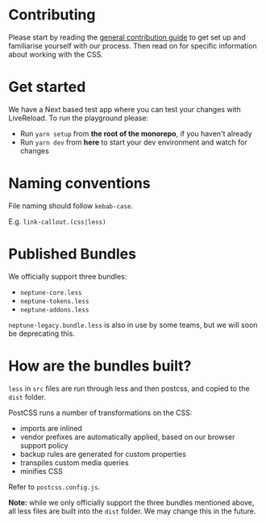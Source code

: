 # Contributing

Please start by reading the [general contribution guide](<(https://github.com/transferwise/neptune-web/blob/main/CONTRIBUTING.md)>) to get set up and familiarise yourself with our process. Then read on for specific information about working with the CSS.

# Get started

We have a Next based test app where you can test your changes with LiveReload. To run the playground please:

- Run `yarn setup` from **the root of the monorepo**, if you haven't already
- Run `yarn dev` from **here** to start your dev environment and watch for changes

# Naming conventions

File naming should follow `kebab-case`.

E.g. `link-callout.(css|less)`

# Published Bundles

We officially support three bundles:

- `neptune-core.less`
- `neptune-tokens.less`
- `neptune-addons.less`

`neptune-legacy.bundle.less` is also in use by some teams, but we will soon be deprecating this.

# How are the bundles built?

`less` in `src` files are run through less and then postcss, and copied to the `dist` folder.

PostCSS runs a number of transformations on the CSS:

- imports are inlined
- vendor prefixes are automatically applied, based on our browser support policy
- backup rules are generated for custom properties
- transpiles custom media queries
- minifies CSS

Refer to `postcss.config.js`.

**Note:** while we only officially support the three bundles mentioned above, all less files are built into the `dist` folder. We may change this in the future.
